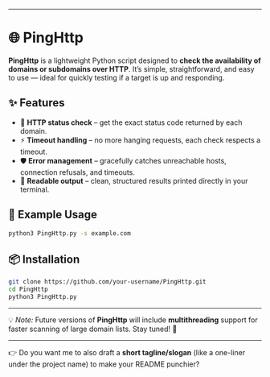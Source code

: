 
---

# 🌐 PingHttp

**PingHttp** is a lightweight Python script designed to **check the availability of domains or subdomains over HTTP**.
It’s simple, straightforward, and easy to use — ideal for quickly testing if a target is up and responding.

## ✨ Features

* 🔎 **HTTP status check** – get the exact status code returned by each domain.
* ⚡ **Timeout handling** – no more hanging requests, each check respects a timeout.
* 🛡️ **Error management** – gracefully catches unreachable hosts, connection refusals, and timeouts.
* 📄 **Readable output** – clean, structured results printed directly in your terminal.

## 🚀 Example Usage

```bash
python3 PingHttp.py -s example.com
```

## 📦 Installation

```bash
git clone https://github.com/your-username/PingHttp.git
cd PingHttp
python3 PingHttp.py
```

---

💡 *Note:* Future versions of **PingHttp** will include **multithreading** support for faster scanning of large domain lists. Stay tuned! 🚀

---

👉 Do you want me to also draft a **short tagline/slogan** (like a one-liner under the project name) to make your README punchier?
